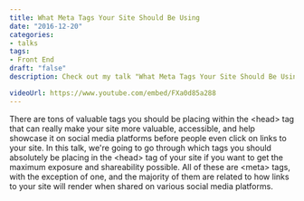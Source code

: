 ```yaml
---
title: What Meta Tags Your Site Should Be Using
date: "2016-12-20"
categories:
- talks
tags:
- Front End
draft: "false"
description: Check out my talk "What Meta Tags Your Site Should Be Using," given on 2016-12-20.

videoUrl: https://www.youtube.com/embed/FXa0d85a288
---
```

There are tons of valuable tags you should be placing within the &#60;head&#62; tag
that can really make your site more valuable, accessible, and help showcase
it on social media platforms before people even click on links to your site.
In this talk, we're going to go through which tags you should absolutely be
placing in the &#60;head&#62; tag of your site if you want to get the maximum exposure
and shareability possible. All of these are &#60;meta&#62; tags, with the exception
of one, and the majority of them are related to how links to your site will
render when shared on various social media platforms.
